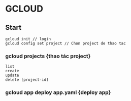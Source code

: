 # GCLOUD



## Start

```
gcloud init // login
gcloud config set project // Chon project de thao tac
```





### gcloud projects {thao tác project}

```
list
create
update
delete [project-id]
```



### gcloud app deploy app.yaml {deploy app}

